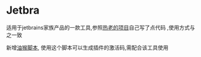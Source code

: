 # Jetbra
适用于jetbrains家族产品的一款工具,参照[热老的项目](https://jetbra.in/s)自己写了点代码 ,使用方式与之一致




新增[油猴脚本](https://greasyfork.org/zh-CN/scripts/480799-jetbra), 使用这个脚本可以生成插件的激活码,需配合该工具使用